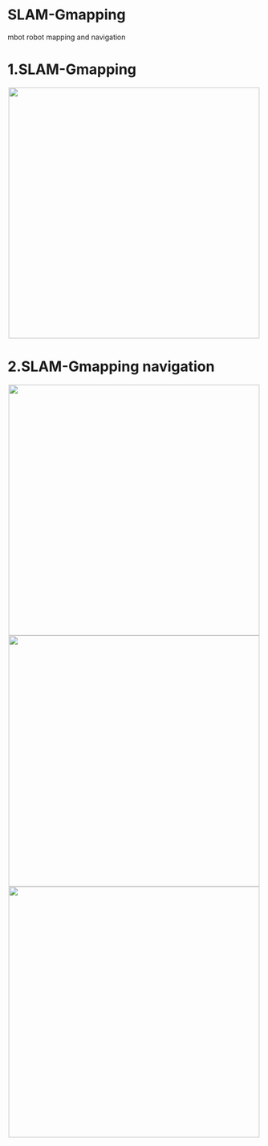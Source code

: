 # SLAM-Gmapping
mbot robot mapping and navigation

# 1.SLAM-Gmapping

<div align="center">
<img src="Assets/mmexport1743135190316.png" width="500" height="500"/>
</div>

# 2.SLAM-Gmapping navigation

<div align="center">
<img src="Assets/1(12).png" width="500" height="500"/>
</div>
<div align="center">
<img src="Assets/1(13).png" width="500" height="500"/>
</div>
<div align="center">
<img src="Assets/1(14).png" width="500" height="500"/>
</div>

